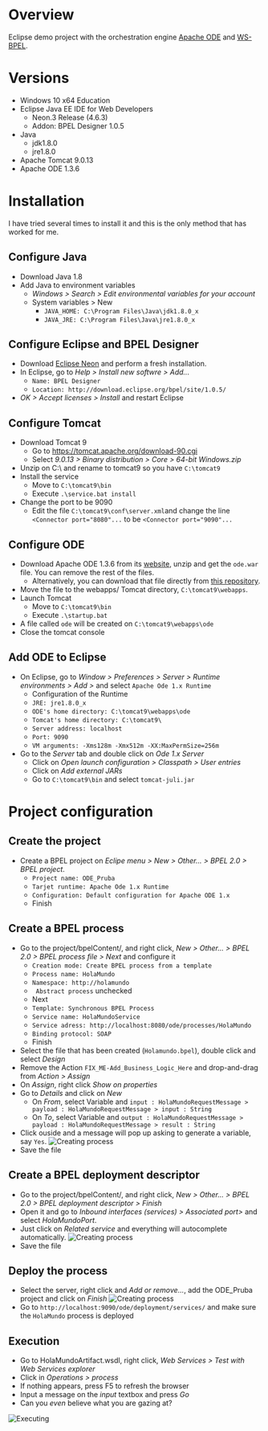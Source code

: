 # Overview

Eclipse demo project with the orchestration  engine [Apache ODE](http://ode.apache.org/) and [WS-BPEL](https://es.wikipedia.org/wiki/WS-BPEL).

# Versions

* Windows 10 x64 Education
* Eclipse Java EE IDE for Web Developers
  * Neon.3 Release (4.6.3)
  * Addon: BPEL Designer 1.0.5
* Java
  * jdk1.8.0
  * jre1.8.0
* Apache Tomcat 9.0.13
* Apache ODE 1.3.6

# Installation

I have tried several times to install it and this is the only method that has worked for me.

## Configure Java
* Download Java 1.8
* Add Java to environment variables
  * _Windows > Search > Edit environmental variables for your account_
  * System variables > New
    * ```JAVA_HOME: C:\Program Files\Java\jdk1.8.0_x```
    * ```JAVA_JRE: C:\Program Files\Java\jre1.8.0_x```

## Configure Eclipse and BPEL Designer
* Download [Eclipse Neon](https://www.eclipse.org/neon/) and perform a fresh installation.
* In Eclipse, go to _Help > Install new softwre > Add..._
  * ```Name: BPEL Designer```
  * ```Location: http://download.eclipse.org/bpel/site/1.0.5/```
* _OK > Accept licenses > Install_ and restart Eclipse

## Configure Tomcat
* Download Tomcat 9
  * Go to https://tomcat.apache.org/download-90.cgi
  * Select _9.0.13 > Binary distribution > Core > 64-bit Windows.zip_
* Unzip on C:\ and rename to tomcat9 so you have ```C:\tomcat9```
* Install the service
  * Move to ```C:\tomcat9\bin```
  * Execute ```.\service.bat install```
* Change the port to be 9090
  * Edit the file ```C:\tomcat9\conf\server.xml```and change the line ```<Connector port="8080"...``` to be ```<Connector port="9090"...```

## Configure ODE
* Download Apache ODE 1.3.6 from its [website](http://ode.apache.org/getting-ode.html), unzip and get the ```ode.war``` file. You can remove the rest of the files.
  * Alternatively, you can download that file directly from [this repository](files/ode.war).
* Move the file to the webapps/ Tomcat directory, ```C:\tomcat9\webapps```.
* Launch Tomcat
  * Move to ```C:\tomcat9\bin```
  * Execute ```.\startup.bat```
* A file called ```ode``` will be created on ```C:\tomcat9\webapps\ode```
* Close the tomcat console

## Add ODE to Eclipse
* On Eclipse, go to _Window > Preferences > Server > Runtime environments > Add >_ and select ```Apache Ode 1.x Runtime```
  * Configuration of the Runtime
   * ```JRE: jre1.8.0_x```
   * ```ODE's home directory: C:\tomcat9\webapps\ode```
   * ```Tomcat's home directory: C:\tomcat9\```
   * ```Server address: localhost```
   * ```Port: 9090```
   * ```VM arguments: -Xms128m -Xmx512m -XX:MaxPermSize=256m```
* Go to the _Server_ tab and double click on _Ode 1.x Server_
  * Click on _Open launch configuration > Classpath > User entries_
  * Click on _Add external JARs_
  * Go to ```C:\tomcat9\bin``` and select ```tomcat-juli.jar```

# Project configuration

## Create the project
* Create a BPEL project on _Eclipe menu > New > Other... > BPEL 2.0 > BPEL project_.
  * ```Project name: ODE_Pruba```
  * ```Tarjet runtime: Apache Ode 1.x Runtime```
  * ```Configuration: Default configuration for Apache ODE 1.x```
  * Finish

## Create a BPEL process
* Go to the project/bpelContent/, and right click, _New > Other... > BPEL 2.0 > BPEL process file > Next_ and configure it
  * ```Creation mode: Create BPEL process from a template```
  * ```Process name: HolaMundo```
  * ```Namespace: http://holamundo```
  * ``` Abstract process``` unchecked
  * Next
  * ```Template: Synchronous BPEL Process```
  * ```Service name: HolaMundoService```
  * ```Service adress: http://localhost:8080/ode/processes/HolaMundo```
  * ```Binding protocol: SOAP```
  * Finish
* Select the file that has been created (```Holamundo.bpel```), double click and select _Design_
* Remove the Action ```FIX_ME-Add_Business_Logic_Here``` and drop-and-drag from _Action > Assign_
* On _Assign_, right click _Show on properties_
* Go to _Details_ and click on _New_
  * On _From_, select Variable and ```input : HolaMundoRequestMessage > payload : HolaMundoRequestMessage > input : String```
  * On _To_, select Variable and ```output : HolaMundoRequestMessage > payload : HolaMundoRequestMessage > result : String```
* Click ouside and a message will pop up asking to generate a variable, say ```Yes```.
![Creating process](files/gifs/configuring_process.gif)
* Save the file

## Create a BPEL deployment descriptor
* Go to the project/bpelContent/, and right click, _New > Other... > BPEL 2.0 > BPEL deployment descriptor > Finish_
* Open it and go to _Inbound interfaces (services) > Associated port>_ and select _HolaMundoPort_.
* Just click on _Related service_ and everything will autocomplete automatically.
![Creating process](files/gifs/deploy_descript.gif)
* Save the file

## Deploy the process
* Select the server, right click and _Add or remove..._, add the ODE_Pruba project and click on _Finish_
![Creating process](files/gifs/deploy.gif)
* Go to ```http://localhost:9090/ode/deployment/services/``` and make sure the ```HolaMundo``` process is deployed

## Execution
* Go to HolaMundoArtifact.wsdl, right click, _Web Services > Test with Web Services explorer_
* Click in _Operations > process_
* If nothing appears, press F5 to refresh the browser
* Input a message on the _input_ textbox and press _Go_
* Can you _even_ believe what you are gazing at?

![Executing](files/gifs/executing.gif)
